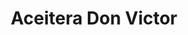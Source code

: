 ---
title: "Aceitera Don Victor"
url: /zona-19-ciudad-de-guatemala/aceitera-don-victor/
shop: piezas de automóviles
---